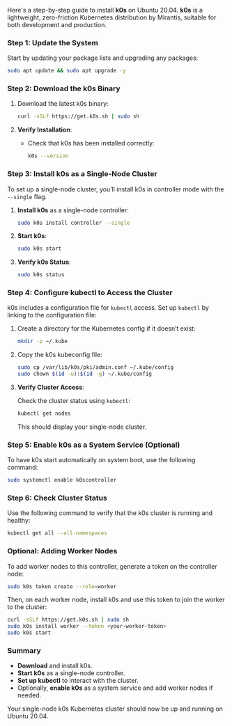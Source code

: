 Here's a step-by-step guide to install **k0s** on Ubuntu 20.04. **k0s** is a lightweight, zero-friction Kubernetes distribution by Mirantis, suitable for both development and production.

### Step 1: Update the System

Start by updating your package lists and upgrading any packages:

```bash
sudo apt update && sudo apt upgrade -y
```

### Step 2: Download the k0s Binary

1. Download the latest k0s binary:

   ```bash
   curl -sSLf https://get.k0s.sh | sudo sh
   ```

2. **Verify Installation**:
   - Check that k0s has been installed correctly:

     ```bash
     k0s --version
     ```

### Step 3: Install k0s as a Single-Node Cluster

To set up a single-node cluster, you’ll install k0s in controller mode with the `--single` flag.

1. **Install k0s** as a single-node controller:

   ```bash
   sudo k0s install controller --single
   ```

2. **Start k0s**:

   ```bash
   sudo k0s start
   ```

3. **Verify k0s Status**:

   ```bash
   sudo k0s status
   ```

### Step 4: Configure kubectl to Access the Cluster

k0s includes a configuration file for `kubectl` access. Set up `kubectl` by linking to the configuration file:

1. Create a directory for the Kubernetes config if it doesn’t exist:

   ```bash
   mkdir -p ~/.kube
   ```

2. Copy the k0s kubeconfig file:

   ```bash
   sudo cp /var/lib/k0s/pki/admin.conf ~/.kube/config
   sudo chown $(id -u):$(id -g) ~/.kube/config
   ```

3. **Verify Cluster Access**:

   Check the cluster status using `kubectl`:

   ```bash
   kubectl get nodes
   ```

   This should display your single-node cluster.

### Step 5: Enable k0s as a System Service (Optional)

To have k0s start automatically on system boot, use the following command:

```bash
sudo systemctl enable k0scontroller
```

### Step 6: Check Cluster Status

Use the following command to verify that the k0s cluster is running and healthy:

```bash
kubectl get all --all-namespaces
```

### Optional: Adding Worker Nodes

To add worker nodes to this controller, generate a token on the controller node:

```bash
sudo k0s token create --role=worker
```

Then, on each worker node, install k0s and use this token to join the worker to the cluster:

```bash
curl -sSLf https://get.k0s.sh | sudo sh
sudo k0s install worker --token <your-worker-token>
sudo k0s start
```

### Summary

- **Download** and install k0s.
- **Start k0s** as a single-node controller.
- **Set up kubectl** to interact with the cluster.
- Optionally, **enable k0s** as a system service and add worker nodes if needed.

Your single-node k0s Kubernetes cluster should now be up and running on Ubuntu 20.04.
